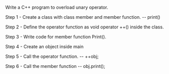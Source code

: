 Write a C++ program to overload unary operator.

Step 1 - Create a class with class member and member function. -- print()

Step 2 - Define the operator function as void operator ++() inside the class.

Step 3 - Write code for member function Print().

Step 4 - Create an object inside main

Step 5 - Call the operator function. -- ++obj;

Step 6 - Call the member function -- obj.print();
